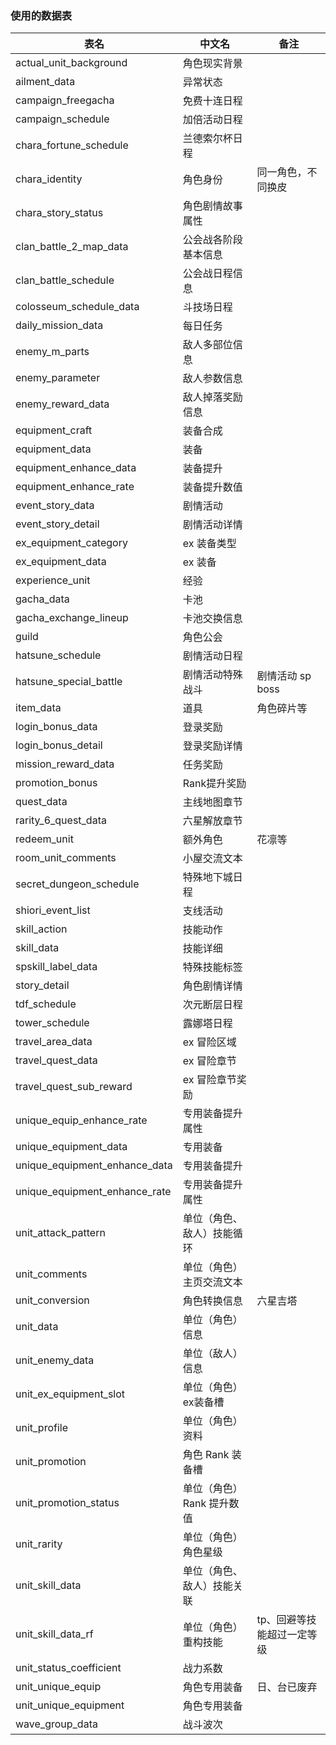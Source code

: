 ### 使用的数据表

| 表名                            | 中文名             | 备注             |
|-------------------------------|-----------------|----------------|
| actual_unit_background        | 角色现实背景          |                |
| ailment_data                  | 异常状态            |                |
| campaign_freegacha            | 免费十连日程          |                |
| campaign_schedule             | 加倍活动日程          |                |
| chara_fortune_schedule        | 兰德索尔杯日程         |                |
| chara_identity                | 角色身份            | 同一角色，不同换皮      |
| chara_story_status            | 角色剧情故事属性        |                |
| clan_battle_2_map_data        | 公会战各阶段基本信息      |                |
| clan_battle_schedule          | 公会战日程信息         |                |
| colosseum_schedule_data       | 斗技场日程           |                |
| daily_mission_data            | 每日任务            |                |
| enemy_m_parts                 | 敌人多部位信息         |                |
| enemy_parameter               | 敌人参数信息          |                |
| enemy_reward_data             | 敌人掉落奖励信息        |                |
| equipment_craft               | 装备合成            |                |
| equipment_data                | 装备              |                |
| equipment_enhance_data        | 装备提升            |                |
| equipment_enhance_rate        | 装备提升数值          |                |
| event_story_data              | 剧情活动            |                |
| event_story_detail            | 剧情活动详情          |                |
| ex_equipment_category         | ex 装备类型         |                |
| ex_equipment_data             | ex 装备           |                |
| experience_unit               | 经验              |                |
| gacha_data                    | 卡池              |                |
| gacha_exchange_lineup         | 卡池交换信息          |                |
| guild                         | 角色公会            |                |
| hatsune_schedule              | 剧情活动日程          |                |
| hatsune_special_battle        | 剧情活动特殊战斗        | 剧情活动 sp boss   |
| item_data                     | 道具              | 角色碎片等          |
| login_bonus_data              | 登录奖励            |                |
| login_bonus_detail            | 登录奖励详情          |                |
| mission_reward_data           | 任务奖励            |                |
| promotion_bonus               | Rank提升奖励        |                |
| quest_data                    | 主线地图章节          |                |
| rarity_6_quest_data           | 六星解放章节          |                |
| redeem_unit                   | 额外角色            | 花凛等            |
| room_unit_comments            | 小屋交流文本          |                |
| secret_dungeon_schedule       | 特殊地下城日程         |                |
| shiori_event_list             | 支线活动            |                |
| skill_action                  | 技能动作            |                |
| skill_data                    | 技能详细            |                |
| spskill_label_data            | 特殊技能标签          |                |
| story_detail                  | 角色剧情详情          |                |
| tdf_schedule                  | 次元断层日程          |                |
| tower_schedule                | 露娜塔日程           |                |
| travel_area_data              | ex 冒险区域         |                |
| travel_quest_data             | ex 冒险章节         |                |
| travel_quest_sub_reward       | ex 冒险章节奖励       |                |
| unique_equip_enhance_rate     | 专用装备提升属性        |                |
| unique_equipment_data         | 专用装备            |                |
| unique_equipment_enhance_data | 专用装备提升          |                |
| unique_equipment_enhance_rate | 专用装备提升属性        |                |
| unit_attack_pattern           | 单位（角色、敌人）技能循环   |                |
| unit_comments                 | 单位（角色）主页交流文本    |                |
| unit_conversion               | 角色转换信息          | 六星吉塔           |
| unit_data                     | 单位（角色）信息        |                |
| unit_enemy_data               | 单位（敌人）信息        |                |
| unit_ex_equipment_slot        | 单位（角色）ex装备槽     |                |
| unit_profile                  | 单位（角色）资料        |                |
| unit_promotion                | 角色 Rank 装备槽     |                |
| unit_promotion_status         | 单位（角色）Rank 提升数值 |                |
| unit_rarity                   | 单位（角色）角色星级      |                |
| unit_skill_data               | 单位（角色、敌人）技能关联   |                |
| unit_skill_data_rf            | 单位（角色）重构技能      | tp、回避等技能超过一定等级 |
| unit_status_coefficient       | 战力系数            |                |
| unit_unique_equip             | 角色专用装备          | 日、台已废弃         |
| unit_unique_equipment         | 角色专用装备          |                |
| wave_group_data               | 战斗波次            |                |
